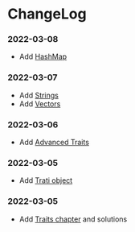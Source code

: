 # ChangeLog

### 2022-03-08

- Add [HashMap](https://practice.rs/collections/hashmap.html)


### 2022-03-07

- Add [Strings](https://practice.rs/collections/string.html)
- Add [Vectors](https://practice.rs/collections/vector.html)

### 2022-03-06

- Add [Advanced Traits](https://practice.rs/generics-traits/advanced-traits.html)

### 2022-03-05

- Add [Trati object](https://practice.rs/generics-traits/trait-object.html)

### 2022-03-05

- Add [Traits chapter](https://practice.rs/generics-traits/traits.html) and solutions